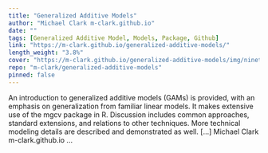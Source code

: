 ```yaml
---
title: "Generalized Additive Models"
author: "Michael Clark m-clark.github.io"
date: ""
tags: [Generalized Additive Model, Models, Package, Github]
link: "https://m-clark.github.io/generalized-additive-models/"
length_weight: "3.8%"
cover: "https://m-clark.github.io/generalized-additive-models/img/nineteeneightyR.png"
repo: "m-clark/generalized-additive-models"
pinned: false
---
```


An introduction to generalized additive models (GAMs) is provided, with an emphasis on generalization from familiar linear models. It makes extensive use of the mgcv package in R. Discussion includes common approaches, standard extensions, and relations to other techniques. More technical modeling details are described and demonstrated as well. [...] Michael Clark m-clark.github.io  ...
